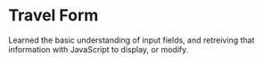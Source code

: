 Travel Form
====================

Learned the basic understanding of input fields, and retreiving that information with JavaScript 
to display, or modify.
